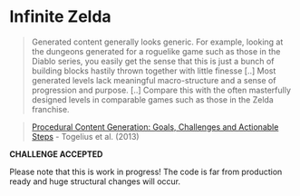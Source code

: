 Infinite Zelda
==============

> Generated content generally looks generic. For example, looking at the dungeons generated for a roguelike game such as those in the Diablo series, you easily get the sense that this is just a bunch of building blocks hastily thrown together with little finesse [..] Most generated levels lack meaningful macro-structure and a sense of progression and purpose. [..] Compare this with the often masterfully designed levels in comparable games such as those in the Zelda franchise.

> [Procedural Content Generation: Goals, Challenges and Actionable Steps](http://julian.togelius.com/) - Togelius et al. (2013)

**CHALLENGE ACCEPTED**

Please note that this is work in progress! The code is far from production ready and huge structural changes will occur.
